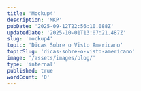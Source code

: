 ```yaml
---
title: 'Mockup4'
description: 'MKP'
pubDate: '2025-09-12T22:56:10.088Z'
updatedDate: '2025-10-01T13:07:21.487Z'
slug: 'mockup4'
topic: 'Dicas Sobre o Visto Americano'
topicSlug: 'dicas-sobre-o-visto-americano'
image: '/assets/images/blog/'
type: 'internal'
published: true
wordCount: '0'
---
```


